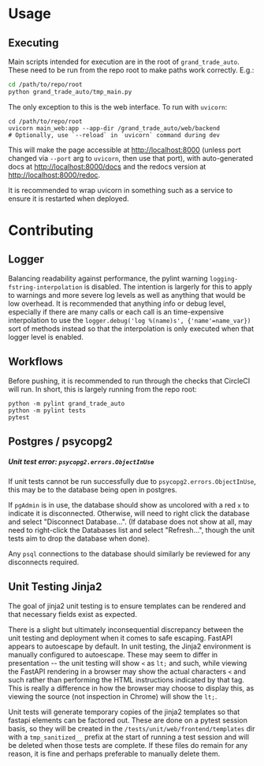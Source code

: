 # Usage

## Executing
Main scripts intended for execution are in the root of `grand_trade_auto`.
These need to be run from the repo root to make paths work correctly.  E.g.:
```bash
cd /path/to/repo/root
python grand_trade_auto/tmp_main.py
```

The only exception to this is the web interface.  To run with `uvicorn`:
```bach
cd /path/to/repo/root
uvicorn main_web:app --app-dir /grand_trade_auto/web/backend
# Optionally, use `--reload` in `uvicorn` command during dev
```

This will make the page accessible at
[http://localhost:8000](http://localhost:8000) (unless port changed via `--port`
arg to `uvicorn`, then use that port), with auto-generated docs at
[http://localhost:8000/docs](http://localhost:8000/docs) and the redocs version
at [http://localhost:8000/redoc](http://localhost:8000/redoc).

It is recommended to wrap uvicorn in something such as a service to ensure it is
restarted when deployed.



# Contributing

## Logger
Balancing readability against performance, the pylint warning
`logging-fstring-interpolation` is disabled.  The intention is largerly for this
to apply to warnings and more severe log levels as well as anything that would
be low overhead.  It is recommended that anything info or debug level,
especially if there are many calls or each call is an time-expensive
interpolation to use the `logger.debug('log %(name)s', {'name'=name_var})` sort
of methods instead so that the interpolation is only executed when that logger
level is enabled.


## Workflows
Before pushing, it is recommended to run through the checks that CircleCI will
run.  In short, this is largely running from the repo root:
```
python -m pylint grand_trade_auto
python -m pylint tests
pytest
```


## Postgres / psycopg2

##### Unit test error: `psycopg2.errors.ObjectInUse`
If unit tests cannot be run successfully due to `psycopg2.errors.ObjectInUse`,
this may be to the database being open in postgres.

If `pgAdmin` is in use, the database should show as uncolored with a red `x` to
indicate it is disconnected.  Otherwise, will need to right click the database
and select "Disconnect Database...".  (If database does not show at all, may
need to right-click the Databases list and select "Refresh...", though the unit
tests aim to drop the database when done).

Any `psql` connections to the database should similarly be reviewed for any
disconnects required.


## Unit Testing Jinja2
The goal of jinja2 unit testing is to ensure templates can be rendered and that
necessary fields exist as expected.

There is a slight but ultimately inconsequential discrepancy between the unit
testing and deployment when it comes to safe escaping.  FastAPI appears to
autoescape by default.  In unit testing, the Jinja2 environment is manually
configured to autoescape.  These may seem to differ in presentation -- the unit
testing will show `<` as `lt;` and such, while viewing the FastAPI rendering in
a browser may show the actual characters `<` and such rather than performing the
HTML instructions indicated by that tag.  This is really a difference in how the
browser may choose to display this, as viewing the source (not inspection in
Chrome) will show the `lt;`.

Unit tests will generate temporary copies of the jinja2 templates so that
fastapi elements can be factored out.  These are done on a pytest session basis,
so they will be created in the `/tests/unit/web/frontend/templates` dir with a
`tmp_sanitized__` prefix at the start of running a test session and will be
deleted when those tests are complete.  If these files do remain for any reason,
it is fine and perhaps preferable to manually delete them.
